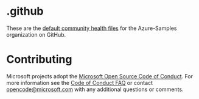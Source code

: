 # .github

These are the [default community health files](https://help.github.com/en/articles/creating-a-default-community-health-file-for-your-organization) for the Azure-Samples organization on GitHub.

# Contributing

Microsoft projects adopt the [Microsoft Open Source Code of Conduct](https://opensource.microsoft.com/codeofconduct/). For more information see the [Code of Conduct FAQ](https://opensource.microsoft.com/codeofconduct/faq/) or contact [opencode@microsoft.com](mailto:opencode@microsoft.com) with any additional questions or comments.
